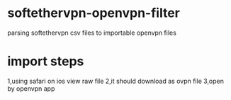 # softethervpn-openvpn-filter

parsing softethervpn csv files to importable openvpn files


# import steps

1,using safari on ios view raw file
2,it should download as ovpn file
3,open by openvpn app
